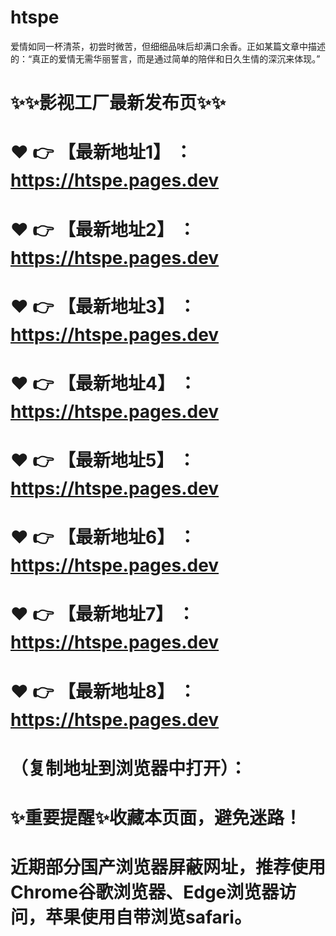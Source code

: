 # htspe
爱情如同一杯清茶，初尝时微苦，但细细品味后却满口余香。正如某篇文章中描述的：“真正的爱情无需华丽誓言，而是通过简单的陪伴和日久生情的深沉来体现。”

# ✨✨影视工厂最新发布页✨✨
# ❤️ 👉 【最新地址1】 ：https://htspe.pages.dev
# ❤️ 👉 【最新地址2】 ：https://htspe.pages.dev
# ❤️ 👉 【最新地址3】 ：https://htspe.pages.dev
# ❤️ 👉 【最新地址4】 ：https://htspe.pages.dev
# ❤️ 👉 【最新地址5】 ：https://htspe.pages.dev
# ❤️ 👉 【最新地址6】 ：https://htspe.pages.dev
# ❤️ 👉 【最新地址7】 ：https://htspe.pages.dev
# ❤️ 👉 【最新地址8】 ：https://htspe.pages.dev
# （复制地址到浏览器中打开）：
# ✨重要提醒✨收藏本页面，避免迷路！
# 近期部分国产浏览器屏蔽网址，推荐使用Chrome谷歌浏览器、Edge浏览器访问，苹果使用自带浏览safari。
